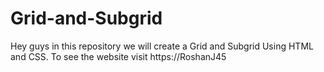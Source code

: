 # Grid-and-Subgrid
Hey guys in this repository we will create a Grid and Subgrid Using HTML and CSS. To see the website visit https://RoshanJ45
